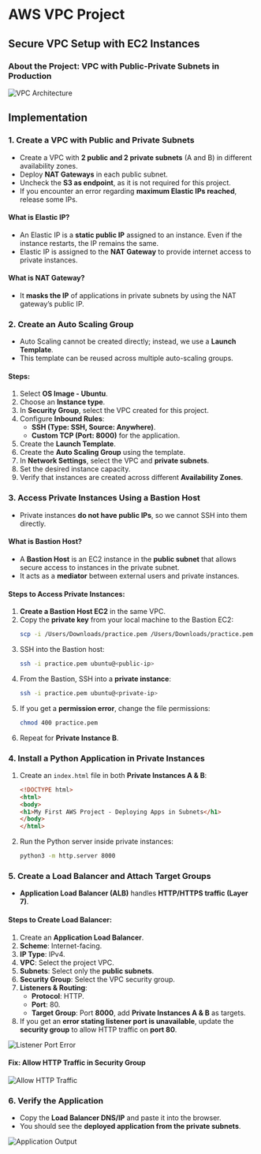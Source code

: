 # AWS VPC Project

## Secure VPC Setup with EC2 Instances

### About the Project: VPC with Public-Private Subnets in Production
![VPC Architecture](https://github.com/user-attachments/assets/4331d1d5-22e6-4b90-884c-bc844c6df146)

## Implementation

### 1. Create a VPC with Public and Private Subnets
- Create a VPC with **2 public and 2 private subnets** (A and B) in different availability zones.
- Deploy **NAT Gateways** in each public subnet.
- Uncheck the **S3 as endpoint**, as it is not required for this project.
- If you encounter an error regarding **maximum Elastic IPs reached**, release some IPs.

#### What is **Elastic IP**?
- An Elastic IP is a **static public IP** assigned to an instance. Even if the instance restarts, the IP remains the same.
- Elastic IP is assigned to the **NAT Gateway** to provide internet access to private instances.

#### What is **NAT Gateway**?
- It **masks the IP** of applications in private subnets by using the NAT gateway’s public IP.

### 2. Create an Auto Scaling Group
- Auto Scaling cannot be created directly; instead, we use a **Launch Template**.
- This template can be reused across multiple auto-scaling groups.

#### Steps:
1. Select **OS Image - Ubuntu**.
2. Choose an **Instance type**.
3. In **Security Group**, select the VPC created for this project.
4. Configure **Inbound Rules**:
   - **SSH (Type: SSH, Source: Anywhere)**.
   - **Custom TCP (Port: 8000)** for the application.
5. Create the **Launch Template**.
6. Create the **Auto Scaling Group** using the template.
7. In **Network Settings**, select the VPC and **private subnets**.
8. Set the desired instance capacity.
9. Verify that instances are created across different **Availability Zones**.

### 3. Access Private Instances Using a Bastion Host
- Private instances **do not have public IPs**, so we cannot SSH into them directly.

#### What is **Bastion Host**?
- A **Bastion Host** is an EC2 instance in the **public subnet** that allows secure access to instances in the private subnet.
- It acts as a **mediator** between external users and private instances.

#### Steps to Access Private Instances:
1. **Create a Bastion Host EC2** in the same VPC.
2. Copy the **private key** from your local machine to the Bastion EC2:
   ```bash
   scp -i /Users/Downloads/practice.pem /Users/Downloads/practice.pem ubuntu@<public-ip-of-bastion>:/home/ubuntu
   ```
3. SSH into the Bastion host:
   ```bash
   ssh -i practice.pem ubuntu@<public-ip>
   ```
4. From the Bastion, SSH into a **private instance**:
   ```bash
   ssh -i practice.pem ubuntu@<private-ip>
   ```
5. If you get a **permission error**, change the file permissions:
   ```bash
   chmod 400 practice.pem
   ```
6. Repeat for **Private Instance B**.

### 4. Install a Python Application in Private Instances
1. Create an `index.html` file in both **Private Instances A & B**:
   ```html
   <!DOCTYPE html>
   <html>
   <body>
   <h1>My First AWS Project - Deploying Apps in Subnets</h1>
   </body>
   </html>
   ```
2. Run the Python server inside private instances:
   ```bash
   python3 -m http.server 8000
   ```

### 5. Create a Load Balancer and Attach Target Groups
- **Application Load Balancer (ALB)** handles **HTTP/HTTPS traffic (Layer 7)**.

#### Steps to Create Load Balancer:
1. Create an **Application Load Balancer**.
2. **Scheme**: Internet-facing.
3. **IP Type**: IPv4.
4. **VPC**: Select the project VPC.
5. **Subnets**: Select only the **public subnets**.
6. **Security Group**: Select the VPC security group.
7. **Listeners & Routing**:
   - **Protocol**: HTTP.
   - **Port**: 80.
   - **Target Group**: Port **8000**, add **Private Instances A & B** as targets.
8. If you get an **error stating listener port is unavailable**, update the **security group** to allow HTTP traffic on **port 80**.

![Listener Port Error](https://github.com/user-attachments/assets/d821fd1b-1a62-49b7-8a3c-1a4d5f114d73)

#### Fix: Allow HTTP Traffic in Security Group

![Allow HTTP Traffic](https://github.com/user-attachments/assets/de57af10-df6f-4af8-a37f-6b9c9790ca8c)

### 6. Verify the Application
- Copy the **Load Balancer DNS/IP** and paste it into the browser.
- You should see the **deployed application from the private subnets**.

![Application Output](https://github.com/user-attachments/assets/51439907-c4eb-466c-8285-b2ba79c09a62)


# 
    
